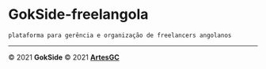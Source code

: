 # GokSide-freelangola

    plataforma para gerência e organização de freelancers angolanos

---

&copy; 2021 **GokSide**
&copy; 2021 [**ArtesGC**](https://artesgc.home.blog)
